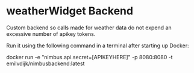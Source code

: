 # weatherWidget Backend

Custom backend so calls made for weather data do not expend an excessive number of apikey tokens.

Run it using the following command in a terminal after starting up Docker:

docker run -e "nimbus.api.secret=[APIKEYHERE]" -p 8080:8080 -t emilvdijk/nimbusbackend:latest